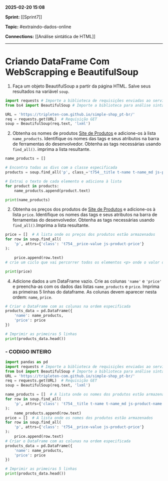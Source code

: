 
**2025-02-20 15:08**

**Sprint:** [[Sprint7]]

**Topic:** #extraindo-dados-online 

**Connections:** [[Análise sintática de HTML]]

---
# **Criando DataFrame Com WebScrapping e BeautifulSoup**

 1. Faça um objeto BeautifulSoup a partir da página HTML. Salve seus resultados na variável `soup`.

```python
import requests # Importe a biblioteca de requisições enviadas ao servidor
from bs4 import BeautifulSoup # Importe a biblioteca para análise sintática da página web

URL = 'https://tripleten-com.github.io/simple-shop_pt-br/'
req = requests.get(URL)  # Requisição GET
soup = BeautifulSoup(req.text, 'lxml')
```

 2. Obtenha os nomes de produtos [Site de Produtos](https://tripleten-com.github.io/simple-shop_pt-br/) e adicione-os à lista `name_products`. Identifique os nomes das tags e seus atributos na barra de ferramentas do desenvolvedor. Obtenha as tags necessárias usando `find_all()`. imprima a lista resultante.

```python
name_products = []

# Encontra todas as divs com a classe especificada
products = soup.find_all('p', class_='t754__title t-name t-name_md js-product-name')

# Extrai o texto de cada elemento e adiciona à lista
for product in products:
    name_products.append(product.text)

print(name_products)
```

2. Obtenha os preços dos produtos de [Site de Produtos](https://tripleten-com.github.io/simple-shop_pt-br/) e adicione-os à lista `price`. Identifique os nomes das tags e seus atributos na barra de ferramentas do desenvolvedor. Obtenha as tags necessárias usando `find_all()`.Imprima a lista resultante.

```python
price = []  # A lista onde os preços dos produtos estão armazenados
for row in soup.find_all(
    'p', attrs={'class': 't754__price-value js-product-price'}
):

    price.append(row.text)
# crie um ciclo que vai percorrer todos os elementos <p> onde o valor do atributo da classe é 't754__price-value js-product-price'

print(price)
```

4. Adicione dados a um DataFrame vazio. Crie as colunas `'name'` e `'price'` e preencha-as com os dados das listas `name_products` e `price`. Imprima as primeiras 5 linhas do dataframe. As colunas devem aparecer nesta ordem: `name`, `price`.

```python
# Criar o DataFrame com as colunas na ordem especificada
products_data = pd.DataFrame({
    'name': name_products,
    'price': price
})

# Imprimir as primeiras 5 linhas
print(products_data.head())
```

### - CODIGO INTEIRO

```python
import pandas as pd
import requests # Importe a biblioteca de requisições enviadas ao servidor
from bs4 import BeautifulSoup # Importe a biblioteca para análise sintática da página web
URL = 'https://tripleten-com.github.io/simple-shop_pt-br/'
req = requests.get(URL)  # Requisição GET
soup = BeautifulSoup(req.text, 'lxml')

name_products = []  # A lista onde os nomes dos produtos estão armazenados
for row in soup.find_all(
    'p', attrs={'class': 't754__title t-name t-name_md js-product-name'}
):
    name_products.append(row.text)
price = []  # A lista onde os nomes dos produtos estão armazenados
for row in soup.find_all(
    'p', attrs={'class': 't754__price-value js-product-price'}
):
    price.append(row.text)
# Criar o DataFrame com as colunas na ordem especificada
products_data = pd.DataFrame({
    'name': name_products,
    'price': price
})

# Imprimir as primeiras 5 linhas
print(products_data.head())
```